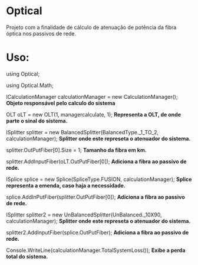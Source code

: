 # Optical

Projeto com a finalidade de cálculo de atenuação de potência da fibra óptica nos passivos de rede.

# Uso:

using Optical;

using Optical.Math;

ICalculationManager calculationManager  = new CalculationManager(); **Objeto responsável pelo calculo do sistema**
 
OLT oLT = new OLT(1, managercalculate, 1); **Representa a OLT, de onde parte o sinal do sistema.**
 
ISplitter splitter = new BalancedSplitter(BalancedType._1_TO_2, calculationManager); **Splitter onde este represeta o atenuador do sistema.**
 
splitter.OutPutFiber[0].Size = 1; **Tamanho da fibra em km.**
 
splitter.AddInputFiber(oLT.OutPutFiber[0]); **Adiciona a fibra ao passivo de rede.**
 
ISplice splice = new Splice(SpliceType.FUSION, calculationManager); **Splice representa a emenda, caso haja a necessidade.**
 
splice.AddInPutFiber(splitter.OutPutFiber[0]); **Adiciona a fibra ao passivo de rede.**

ISplitter splitter2 = new UnBalancedSplitter(UnBalanced._10X90, calculationManager);  **Splitter onde este represeta o atenuador do sistema.**

splitter2.AddInputFiber(splice.OutPutFiber); **Adiciona a fibra ao passivo de rede.**

Console.WriteLine(calculationManager.TotalSystemLoss()); **Exibe a perda total do sistema.**

